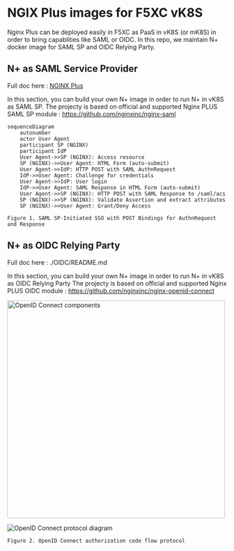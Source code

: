 # NGIX Plus images for F5XC vK8S

Nginx Plus can be deployed easily in F5XC as PaaS in vK8S (or mK8S) in order to bring capablities like SAML or OIDC.
In this repo, we maintain N+ docker image for SAML SP and OIDC Relying Party.

## N+ as SAML Service Provider

Full doc here : [NGINX Plus](./SAML/README.md)

In this section, you can build your own N+ image in order to run N+ in vK8S as SAML SP.
The projecty is based on official and supported Nginx PLUS SAML SP module : https://github.com/nginxinc/nginx-saml

```mermaid
sequenceDiagram
    autonumber
    actor User Agent
    participant SP (NGINX)
    participant IdP
    User Agent->>SP (NGINX): Access resource
    SP (NGINX)->>User Agent: HTML Form (auto-submit)
	User Agent->>IdP: HTTP POST with SAML AuthnRequest
    IdP->>User Agent: Challenge for credentials
    User Agent->>IdP: User login
    IdP->>User Agent: SAML Response in HTML Form (auto-submit)
	User Agent->>SP (NGINX): HTTP POST with SAML Response to /saml/acs
    SP (NGINX)->>SP (NGINX): Validate Assertion and extract attributes
    SP (NGINX)->>User Agent: Grant/Deny Access
```
`Figure 1. SAML SP-Initiated SSO with POST Bindings for AuthnRequest and Response`

## N+ as OIDC Relying Party

Full doc here : ./OIDC/README.md

In this section, you can build your own N+ image in order to run N+ in vK8S as OIDC Relying Party
The projecty is based on official and supported Nginx PLUS OIDC module : https://github.com/nginxinc/nginx-openid-connect

<img src=https://www.nginx.com/wp-content/uploads/2018/04/dia-LC-2018-03-30-OpenID-Connect-authorization-code-flow-NGINX-800x426-03.svg alt="OpenID Connect components" width=500>

![OpenID Connect protocol diagram](https://www.nginx.com/wp-content/uploads/2018/04/dia-LC-2018-03-30-OpenID-Connect-authentication-code-flow-detailed-800x840-03.svg)

`Figure 2. OpenID Connect authorization code flow protocol`
